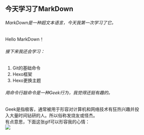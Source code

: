 ## 今天学习了MarkDown  
###### MarkDown是一种超文本语言，今天我第一次学习了它。  
Hello MarkDown！ 
###### 接下来我还会学习：  
1. Git的基础命令
2. Hexo框架
3. Hexo更换主题
###### 用命令行敲命令是一种Geek行为，我觉得还挺有趣的。  
Geek是指极客，通常被用于形容对计算机和网络技术有狂热兴趣并投  
入大量时间钻研的人。所以俗称发烧友或怪杰。  
有点意思，下面这张gif可以形容我的心情：  
![](https://qgt-style.oss-cn-hangzhou.aliyuncs.com/newcoursep4/g1/g1-2-2/tenor.gif)
